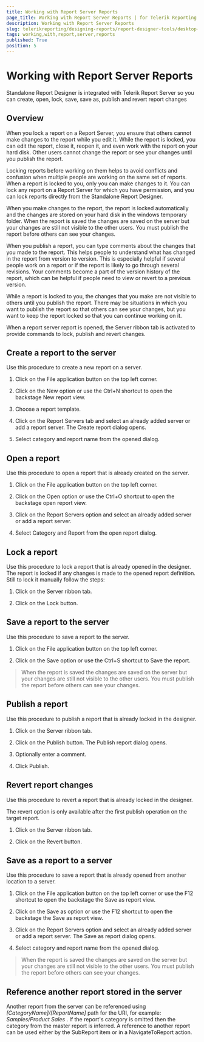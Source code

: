 ```yaml
---
title: Working with Report Server Reports
page_title: Working with Report Server Reports | for Telerik Reporting Documentation
description: Working with Report Server Reports
slug: telerikreporting/designing-reports/report-designer-tools/desktop-designers/standalone-report-designer/working-with-report-server-reports
tags: working,with,report,server,reports
published: True
position: 5
---
```


# Working with Report Server Reports



Standalone Report Designer is integrated with Telerik Report Server         so you can create, open, lock, save, save as, publish and revert report changes

## Overview

When you lock a report on a Report Server, you ensure that others cannot make changes to the report while you edit it.           While the report is locked, you can edit the report, close it, reopen it, and even work with the report on your hard disk.           Other users cannot change the report or see your changes until you publish the report.         

Locking reports before working on them helps to avoid conflicts and confusion when multiple people are working on the same set of reports.           When a report is locked to you, only you can make changes to it. You can lock any report on a Report Server for which you have permission,           and you can lock reports directly from the Standalone Report Designer.         

When you make changes to the report, the report is locked automatically and the changes are stored on your hard disk in the windows temporary folder.           When the report is saved the changes are saved on the server but your changes are still not visible to the other users.           You must publish the report before others can see your changes.         

When you publish a report, you can type comments about the changes that you made to the report.             This helps people to understand what has changed in the report from version to version.             This is especially helpful if several people work on a report or if the report is likely to go through several revisions.             Your comments become a part of the version history of the report, which can be helpful if people need to view or revert to a previous version.           

While a report is locked to you, the changes that you make are not visible to others until you publish the report.           There may be situations in which you want to publish the report so that others can see your changes,           but you want to keep the report locked so that you can continue working on it.         

When a report server report is opened, the Server ribbon tab is activated to provide commands to lock, publish and revert changes.           

## Create a report to the server

Use this procedure to create a new report on a server.         

1. Click on the File application button on the top left corner.             

1. Click on the New option or use the Ctrl+N shortcut to open the backstage New report view.             

1. Choose a report template.             

1. Click on the Report Servers tab and select an already added server or add a report server. The Create report dialog opens.             

1. Select category and report name from the opened dialog.             

## Open a report

Use this procedure to open a report that is already created on the server.         

1. Click on the File application button on the top left corner.             

1. Click on the Open option or use the Ctrl+O shortcut to open the backstage open report view.             

1. Click on the Report Servers option and select an already added server or add a report server.             

1. Select Category and Report from the open report dialog.             

## Lock a report

Use this procedure to lock a report that is already opened in the designer.            The report is locked if any changes is made to the opened report definition.           Still to lock it manually follow the steps:         

1. Click on the Server ribbon tab.             

1. Click on the Lock button.             

## Save a report to the server

Use this procedure to save a report to the server.         

1. Click on the File application button on the top left corner.             

1. Click on the Save option or use the Ctrl+S shortcut to Save the report.             

> When the report is saved the changes are saved on the server but your changes are still not visible to the other users.             You must publish the report before others can see your changes.           

## Publish a report

Use this procedure to publish a report that is already locked in the designer.         

1. Click on the Server ribbon tab.             

1. Click on the Publish button. The Publish report dialog opens.             

1. Optionally enter a comment.              

1. Click Publish.             

## Revert report changes

Use this procedure to revert a report that is already locked in the designer.         

The revert option is only available after the first publish operation on the target report.         

1. Click on the Server ribbon tab.             

1. Click on the Revert button.             

## Save as a report to a server

Use this procedure to save a report that is already opened from another location to a server.         

1. Click on the File application button on the top left corner or use the F12 shortcut to open the backstage the Save as report view.             

1. Click on the Save as option or use the F12 shortcut to open the backstage the Save as report view.             

1. Click on the Report Servers option and select an already added server or add a report server. The Save as report dialog opens.             

1. Select category and report name from the opened dialog.             

> When the report is saved the changes are saved on the server but your changes are still not visible to the other users.             You must publish the report before others can see your changes.           

## Reference another report stored in the server

Another report from the server can be referenced using *[CategoryName]/[ReportName]*  path for the URI,             for example: *Samples/Product Sales* .             If the report's category is omitted then the category from the master report is inferred.             A reference to another report can be used either by the SubReport item or in a NavigateToReport action.         


